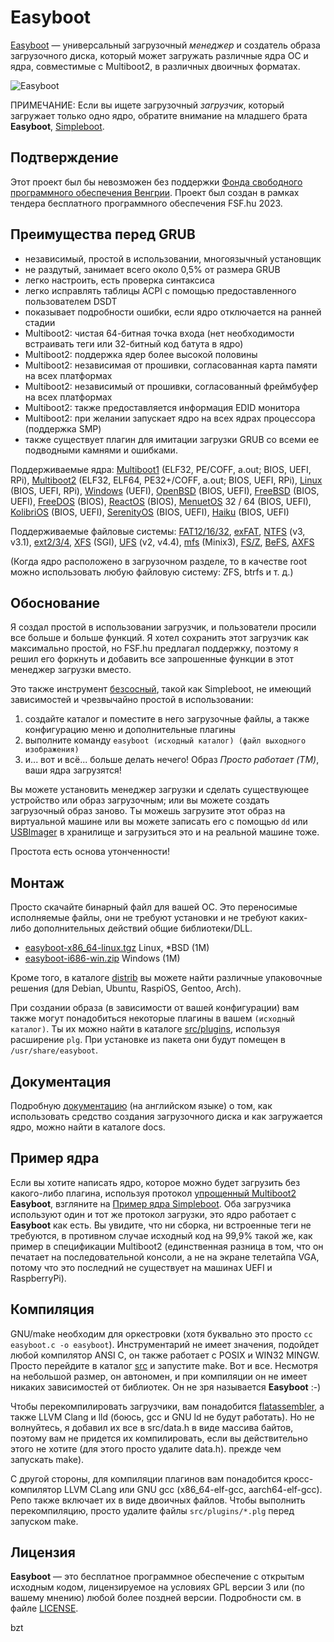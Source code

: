 Easyboot
========

[Easyboot](https://gitlab.com/bztsrc/easyboot) — универсальный загрузочный *менеджер* и создатель образа загрузочного диска, который
может загружать различные ядра ОС и ядра, совместимые с Multiboot2, в различных двоичных форматах.

![Easyboot](https://gitlab.com/bztsrc/easyboot/raw/main/docs/screenshot.png)

ПРИМЕЧАНИЕ: Если вы ищете загрузочный *загрузчик*, который загружает только одно ядро, обратите внимание на младшего брата
**Easyboot**, [Simpleboot](https://gitlab.com/bztsrc/simpleboot).

Подтверждение
-------------

Этот проект был бы невозможен без поддержки [Фонда свободного программного обеспечения Венгрии](https://fsf.hu/nevjegy).
Проект был создан в рамках тендера бесплатного программного обеспечения FSF.hu 2023.

Преимущества перед GRUB
-----------------------

- независимый, простой в использовании, многоязычный установщик
- не раздутый, занимает всего около 0,5% от размера GRUB
- легко настроить, есть проверка синтаксиса
- легко исправлять таблицы ACPI с помощью предоставленного пользователем DSDT
- показывает подробности ошибки, если ядро отключается на ранней стадии
- Multiboot2: чистая 64-битная точка входа (нет необходимости встраивать теги или 32-битный код батута в ядро)
- Multiboot2: поддержка ядер более высокой половины
- Multiboot2: независимая от прошивки, согласованная карта памяти на всех платформах
- Multiboot2: независимый от прошивки, согласованный фреймбуфер на всех платформах
- Multiboot2: также предоставляется информация EDID монитора
- Multiboot2: при желании запускает ядро на всех ядрах процессора (поддержка SMP)
- также существует плагин для имитации загрузки GRUB со всеми ее подводными камнями и ошибками.

Поддерживаемые ядра: [Multiboot1](https://www.gnu.org/software/grub/manual/multiboot/multiboot.html) (ELF32, PE/COFF, a.out;
BIOS, UEFI, RPi), [Multiboot2](docs/ru/ABI.md) (ELF32, ELF64, PE32+/COFF, a.out; BIOS, UEFI, RPi),
[Linux](https://www.kernel.org/doc/html/latest/arch/x86/boot.html) (BIOS, UEFI, RPi),
[Windows](https://learn.microsoft.com/en-us/windows-hardware/drivers/bringup/boot-and-uefi) (UEFI),
[OpenBSD](https://man.openbsd.org/boot.8) (BIOS, UEFI),
[FreeBSD](https://docs.freebsd.org/en/books/handbook/boot/) (BIOS, UEFI),
[FreeDOS](https://www.freedos.org/) (BIOS), [ReactOS](https://reactos.org/) (BIOS),
[MenuetOS](https://menuetos.net/) 32 / 64 (BIOS, UEFI), [KolibriOS](https://kolibrios.org/ru/) (BIOS, UEFI),
[SerenityOS](https://serenityos.org/) (BIOS, UEFI), [Haiku](https://www.haiku-os.org/) (BIOS, UEFI)

Поддерживаемые файловые системы: [FAT12/16/32](https://social.technet.microsoft.com/wiki/contents/articles/6771.the-fat-file-system.aspx),
[exFAT](https://learn.microsoft.com/en-us/windows/win32/fileio/exfat-specification),
[NTFS](https://github.com/libyal/libfsntfs/blob/main/documentation/New%20Technologies%20File%20System%20%28NTFS%29.asciidoc) (v3, v3.1),
[ext2/3/4](https://ext4.wiki.kernel.org/index.php/Ext4_Disk_Layout),
[XFS](https://mirror.math.princeton.edu/pub/kernel/linux/utils/fs/xfs/docs/xfs_filesystem_structure.pdf) (SGI),
[UFS](https://alter.org.ua/docs/fbsd/ufs/) (v2, v4.4),
[mfs](https://gitlab.com/bztsrc/minix3fs) (Minix3),
[FS/Z](https://gitlab.com/bztsrc/bootboot/-/raw/binaries/specs/fsz.pdf),
[BeFS](https://www.haiku-os.org/legacy-docs/practical-file-system-design.pdf),
[AXFS](https://gitlab.com/bztsrc/alexandriafs)

(Когда ядро расположено в загрузочном разделе, то в качестве root можно использовать любую файловую систему: ZFS, btrfs и т. д.)

Обоснование
-----------

Я создал простой в использовании загрузчик, и пользователи просили все больше и больше функций. Я хотел сохранить этот загрузчик как
максимально простой, но FSF.hu предлагал поддержку, поэтому я решил его форкнуть и добавить все запрошенные функции в этот менеджер
загрузки вместо.

Это также инструмент [безсосный](https://suckless.org), такой как Simpleboot, не имеющий зависимостей и чрезвычайно простой в
использовании:

1. создайте каталог и поместите в него загрузочные файлы, а также конфигурацию меню и дополнительные плагины
2. выполните команду `easyboot (исходный каталог) (файл выходного изображения)`
3. и... вот и всё... больше делать нечего! Образ *Просто работает (TM)*, ваши ядра загрузятся!

Вы можете установить менеджер загрузки и сделать существующее устройство или образ загрузочным; или вы можете создать загрузочный
образ заново. Ты можешь загрузите этот образ на виртуальной машине или вы можете записать его с помощью `dd` или
[USBImager](https://bztsrc.gitlab.io/usbimager/) в хранилище и загрузиться это и на реальной машине тоже.

Простота есть основа утонченности!

Монтаж
------

Просто скачайте бинарный файл для вашей ОС. Это переносимые исполняемые файлы, они не требуют установки и не требуют каких-либо
дополнительных действий общие библиотеки/DLL.

- [easyboot-x86_64-linux.tgz](https://gitlab.com/bztsrc/easyboot/-/raw/main/distrib/easyboot-x86_64-linux.tgz) Linux, \*BSD (1M)
- [easyboot-i686-win.zip](https://gitlab.com/bztsrc/easyboot/-/raw/main/distrib/easyboot-i686-win.zip) Windows (1M)

Кроме того, в каталоге [distrib](distrib) вы можете найти различные упаковочные решения (для Debian, Ubuntu, RaspiOS, Gentoo,
Arch).

При создании образа (в зависимости от вашей конфигурации) вам также могут понадобиться некоторые плагины в вашем `(исходный каталог)`.
Ты их можно найти в каталоге [src/plugins](src/plugins), используя расширение `plg`. При установке из пакета они будут помещен в
`/usr/share/easyboot`.

Документация
------------

Подробную [документацию](docs/ru) (на английском языке) о том, как использовать средство создания загрузочного диска и как
загружается ядро, можно найти в каталоге docs.

Пример ядра
-----------

Если вы хотите написать ядро, которое можно будет загрузить без какого-либо плагина, используя протокол [упрощенный Multiboot2](docs/ru/ABI.md)
**Easyboot**, взгляните на [Пример ядра Simpleboot](https://gitlab.com/bztsrc/simpleboot/-/tree/main/example). Оба загрузчика
используют один и тот же протокол загрузки, это ядро работает с **Easyboot** как есть. Вы увидите, что ни сборка, ни встроенные
теги не требуются, в противном случае исходный код на 99,9% такой же, как пример в спецификации Multiboot2 (единственная разница в
том, что он печатает на последовательной консоли, а не на экране телетайпа VGA, потому что это последний не существует на машинах
UEFI и RaspberryPi).

Компиляция
----------

GNU/make необходим для оркестровки (хотя буквально это просто `cc easyboot.c -o easyboot`). Инструментарий не имеет значения,
подойдет любой компилятор ANSI C, он также работает с POSIX и WIN32 MINGW. Просто перейдите в каталог [src](src) и запустите make.
Вот и все. Несмотря на небольшой размер, он автономен, и при компиляции он не имеет никаких зависимостей от библиотек. Он не зря
называется **Easyboot** :-)

Чтобы перекомпилировать загрузчики, вам понадобится [flatassembler](https://flatassembler.net), а также LLVM Clang и lld (боюсь,
gcc и GNU ld не будут работать). Но не волнуйтесь, я добавил их все в src/data.h в виде массива байтов, поэтому вам не придется
их компилировать, если вы действительно этого не хотите (для этого просто удалите data.h). прежде чем запускать make).

С другой стороны, для компиляции плагинов вам понадобится кросс-компилятор LLVM CLang или GNU gcc (x86_64-elf-gcc, aarch64-elf-gcc).
Репо также включает их в виде двоичных файлов. Чтобы выполнить перекомпиляцию, просто удалите файлы `src/plugins/*.plg` перед
запуском make.

Лицензия
--------

**Easyboot** — это бесплатное программное обеспечение с открытым исходным кодом, лицензируемое на условиях GPL версии 3 или (по
вашему мнению) любой более поздней версии. Подробности см. в файле [LICENSE](LICENSE).

bzt
